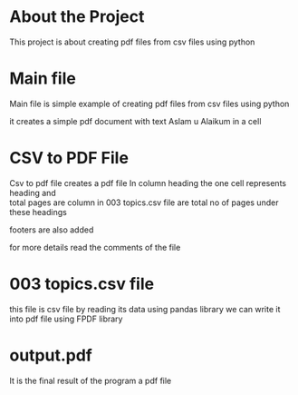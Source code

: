 # About the Project
This project is about creating pdf files from csv files using python 
# Main file
Main file is simple example of creating pdf files from csv files using python

it creates a simple pdf document with text Aslam u Alaikum in a cell


# CSV to PDF File

Csv to pdf file creates a pdf file
In column heading the one cell represents heading and  
total pages are column in 003 topics.csv file are total no of pages under these headings


footers are also added


for more details read the comments of the file

# 003 topics.csv file

this file is csv file by reading its data using pandas library we can write it into pdf file using FPDF library


# output.pdf
It is the final result of the program a pdf file
